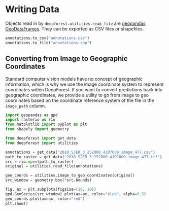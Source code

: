 # Writing Data

Objects read in by `deepforest.utilities.read_file` are [geopandas GeoDataFrames](https://geopandas.org/en/stable/docs/reference/api/geopandas.GeoDataFrame.html). They can be exported as CSV files or shapefiles.

```python
annotations.to_csv("annotations.csv")
annotations.to_file("annotations.shp")
```

## Converting from Image to Geographic Coordinates

Standard computer vision models have no concept of geographic information, which is why we use the image coordinate system to represent coordinates within DeepForest. If you want to convert predictions back into geographic coordinates, we provide a utility to go from image to geo coordinates based on the coordinate reference system of the file in the `image_path` column.

```python
import geopandas as gpd
import rasterio as rio
from matplotlib import pyplot as plt
from shapely import geometry

from deepforest import get_data
from deepforest import utilities

annotations = get_data("2018_SJER_3_252000_4107000_image_477.csv")
path_to_raster = get_data("2018_SJER_3_252000_4107000_image_477.tif")
src = rio.open(path_to_raster)
original = utilities.read_file(annotations)

geo_coords = utilities.image_to_geo_coordinates(original)
src_window = geometry.box(*src.bounds)

fig, ax = plt.subplots(figsize=(10, 10))
gpd.GeoSeries(src_window).plot(ax=ax, color="blue", alpha=0.5)
geo_coords.plot(ax=ax, color="red")
plt.show()
```
